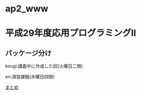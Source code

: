 # ap2_www

# 平成29年度応用プログラミングⅡ

## パッケージ分け
kougi:講義中に作成した奴(火曜日二限)

en:演習課題(木曜日四限)  

[まとめ](https://github.com/try46/TUT-KOUGI) 

